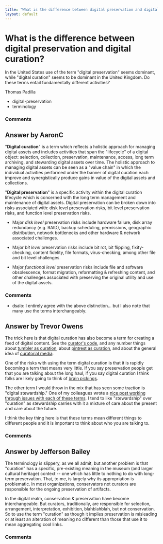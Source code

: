 ```yaml
---
title: "What is the difference between digital preservation and digital curation?"
layout: default
---
```

What is the difference between digital preservation and digital curation?
=====================
In the United States use of the term "digital preservation" seems
dominant, while "digital curation" seems to be dominant in the United
Kingdom. Do these terms entail fundamentally different activities?

Thomas Padilla

<ul class="tags"><li class="tag">digital-preservation</li><li class="tag">terminology</li></ul>

### Comments ###


Answer by AaronC
----------------
"**Digital curation**" is a term which reflects a holistic approach for
managing digital assets and includes activities that span the
"lifecycle" of a digital object: selection, collection, preservation,
maintenance, access, long term archiving, and stewarding digital assets
over time. The holistic approach to managing digital assets can be seen
as a "value chain" in which the individual activities performed under
the banner of digital curation each improve and synergistically produce
gains in value of the digital assets and collections.

"**Digital preservation**" is a specific activity within the digital
curation lifecycle which is concerned with the long term management and
maintenance of digital assets. Digital preservation can be broken down
into risks associated with: disk level preservation risks, bit level
preservation risks, and function level preservation risks.

-   Major *disk level* preservation risks include hardware failure, disk
    array redundancy (e.g. RAID), backup scheduling, permissions,
    geographic distribution, network bottlenecks and other hardware &
    network associated challenges.

-   Major *bit level* preservation risks include bit rot, bit flipping,
    fixity-checking, content fidelity, file formats, virus-checking,
    among other file and bit level challenges.

-   Major *functional level* preservation risks include file and
    software obsolescence, format migration, reformatting & refreshing
    content, and other challenges associated with preserving the
    original utility and use of the digital assets.



### Comments ###
* dsalo: I entirely agree with the above distinction... but I also note that many
use the terms interchangeably.

Answer by Trevor Owens
----------------
The trick here is that digital curation has also become a term for
creating a feed of digital content. See the [curator's
code](http://www.curatorscode.org/), and any number things about
[tumbler as
curation](http://showstudio.com/blog/post/susannah_frankel_dissects_rei_nadals_tumblr_curation_in_a_new_essay),
about [pintrest as
curation](http://gigaom.com/2012/01/04/you-are-what-you-curate-why-pinterest-is-hawt/),
and about the general idea of [curatorial
media](http://thesocietypages.org/cyborgology/tag/curatorial-media/).

One of the risks with using the term digital curation is that it is
rapidly becoming a term that means very little. If you say preservation
people get that you are talking about the long haul, if you say digital
curation I think folks are likely going to think of [brain
pickings](http://www.brainpickings.org/).

The other term I would throw in the mix that has seen some traction is
"digital stewardship." One of my colleagues wrote a [nice post working
through issues with each of these
terms](http://blogs.loc.gov/digitalpreservation/2011/08/digital-preservation-digital-curation-digital-stewardship-what%E2%80%99s-in-some-names/).
I tend to like "stewardship" over "curation" as stewardship carries with
it a mixture of care about the present and care about the future.

I think the key thing here is that these terms mean different things to
different people and it is important to think about who you are talking
to.

### Comments ###

Answer by Jefferson Bailey
----------------
The terminology is slippery, as we all admit, but another problem is
that "curation" has a specific, pre-existing meaning in the museum (and
larger cultural heritage) context -- one which has little to nothing to
do with long-term preservation. That, to me, is largely why its
appropriation is problematic. In most organizations, conservators not
curators are responsible for the ongoing preservation of artifacts.

In the digital realm, conservation & preservation have become
interchangeable. But curators, traditionally, are responsible for
selection, arrangement, interpretation, exhibition, blahblahblah, but
not conservation. So to use the term "curation" as though it implies
preservation is misleading or at least an alteration of meaning no
different than those that use it to mean aggregating cool links.

### Comments ###


